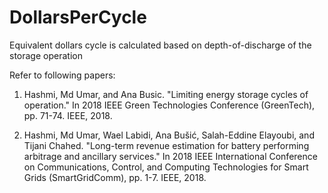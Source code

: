 # DollarsPerCycle
Equivalent dollars cycle is calculated based on depth-of-discharge of the storage operation



Refer to following papers:
1. Hashmi, Md Umar, and Ana Busic. "Limiting energy storage cycles of operation." In 2018 IEEE Green Technologies Conference (GreenTech), pp. 71-74. IEEE, 2018.

2. Hashmi, Md Umar, Wael Labidi, Ana Bušić, Salah-Eddine Elayoubi, and Tijani Chahed. "Long-term revenue estimation for battery performing arbitrage and ancillary services." In 2018 IEEE International Conference on Communications, Control, and Computing Technologies for Smart Grids (SmartGridComm), pp. 1-7. IEEE, 2018.
